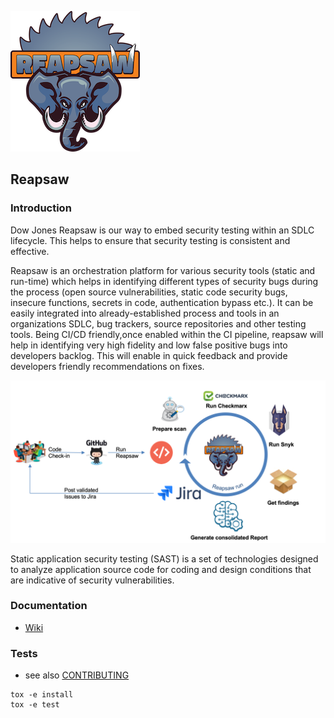 ![Reapsaw](docs/logo.png)
## Reapsaw


### Introduction

Dow Jones Reapsaw is our way to embed security testing within an SDLC lifecycle. This helps to ensure that security testing is consistent and effective.

Reapsaw is an orchestration platform for various security tools (static and run-time) which helps in identifying different types of security bugs during the process (open source vulnerabilities, static code security bugs,  insecure functions, secrets in code, authentication bypass etc.). 
It can be easily integrated into already-established process and tools in an organizations SDLC, bug trackers, source repositories and other testing tools. Being CI/CD friendly,once enabled within the CI pipeline, reapsaw will help in identifying very high fidelity and low false positive bugs into developers backlog. This will enable in quick feedback and provide developers friendly recommendations on fixes. 


![Reapsaw](docs/execution-model.png)

Static application security testing (SAST) is a set of technologies designed to analyze application source code for coding and design conditions that are indicative of security vulnerabilities.

### Documentation
- [Wiki](https://github.com/dowjones/reapsaw/wiki)

### Tests

- see also [CONTRIBUTING](https://github.com/dowjones/reapsaw/blob/master/CONTRIBUTING.md)

```
tox -e install
tox -e test
```